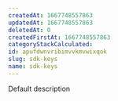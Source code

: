 ```yaml
---
createdAt: 1667748557863
updatedAt: 1667748557863
deletedAt: 0
createdFirstAt: 1667748557863
categoryStackCalculated: 
id: apufdwnvribimvvkmvwixqok
slug: sdk-keys
name: sdk-keys
---
```


Default description